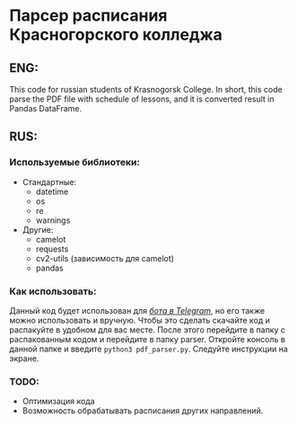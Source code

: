 # Парсер расписания Красногорского колледжа

## ENG:
This code for russian students of Krasnogorsk College. 
In short, this code parse the PDF file with schedule of lessons, and it is converted result in Pandas DataFrame.

## RUS:
### Используемые библиотеки:
* Стандартные:
    * datetime
    * os
    * re
    * warnings
* Другие:
    * camelot
    * requests
    * cv2-utils (зависимость для camelot)
    * pandas

### Как использовать:
Данный код будет использован для [_бота в Telegram_](https://t.me/ScheduleKRSTCBot), но его также можно использовать и 
вручную.
Чтобы это сделать скачайте код и распакуйте в удобном для вас месте. После этого перейдите в папку с
распакованным кодом и перейдите в папку parser. Откройте консоль в данной папке и введите `python3 pdf_parser.py`.
Следуйте инструкции на экране.

### TODO:
* Оптимизация кода
* Возможность обрабатывать расписания других направлений.
